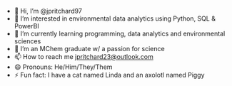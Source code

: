 - 👋 Hi, I’m @jpritchard97
- 👀 I’m interested in environmental data analytics using Python, SQL & PowerBI
- 🌱 I’m currently learning programming, data analytics and environmental sciences
- 💞️ I’m an MChem graduate w/ a passion for science
- 📫 How to reach me jpritchard23@outlook.com
- 😄 Pronouns: He/Him/They/Them
- ⚡ Fun fact: I have a cat named Linda and an axolotl named Piggy

